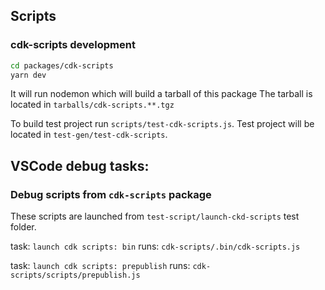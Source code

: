 
## Scripts

### cdk-scripts development 

```sh
cd packages/cdk-scripts
yarn dev
```

It will run nodemon which will build a tarball of this package
The tarball is located in `tarballs/cdk-scripts.**.tgz`

To build test project run `scripts/test-cdk-scripts.js`.
Test project will be located in `test-gen/test-cdk-scripts`.

## VSCode debug tasks:

### Debug scripts from `cdk-scripts` package

These scripts are launched from `test-script/launch-ckd-scripts` test folder.

task: `launch cdk scripts: bin`
runs: `cdk-scripts/.bin/cdk-scripts.js`

task: `launch cdk scripts: prepublish`
runs: `cdk-scripts/scripts/prepublish.js`




